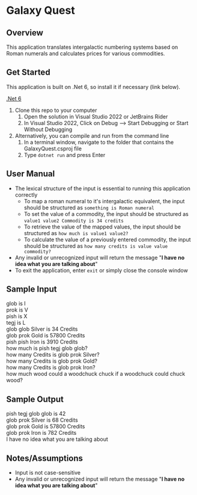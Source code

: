# Galaxy Quest

## Overview

This application translates intergalactic numbering systems based on Roman numerals and calculates prices for various commodities.

## Get Started
This application is built on .Net 6, so install it if necessary (link below).

[.Net 6](https://dotnet.microsoft.com/en-us/download/dotnet/6.0)

1. Clone this repo to your computer
   1. Open the solution in Visual Studio 2022 or JetBrains Rider
   2. In Visual Studio 2022, Click on Debug --> Start Debugging or Start Without Debugging
2. Alternatively, you can compile and run from the command line
   1. In a terminal window, navigate to the folder that contains the GalaxyQuest.csproj file
   2. Type `dotnet run` and press Enter

## User Manual
- The lexical structure of the input is essential to running this application correctly
  - To map a roman numeral to it's intergalactic equivalent, the input should be structured as `something is Roman numeral`
  - To set the value of a commodity, the input should be structured as `value1 value2 Commodity is 34 credits`
  - To retrieve the value of the mapped values, the input should be structured as `how much is value1 value2?`
  - To calculate the value of a previously entered commodity, the input should be structured as `how many credits is value value commodity?`
- Any invalid or unrecognized input will return the message "**I have no idea what you are talking about**"
- To exit the application, enter `exit` or simply close the console window

## Sample Input
glob is I  
prok is V  
pish is X  
tegj is L  
glob glob Silver is 34 Credits  
glob prok Gold is 57800 Credits  
pish pish Iron is 3910 Credits  
how much is pish tegj glob glob?  
how many Credits is glob prok Silver?  
how many Credits is glob prok Gold?  
how many Credits is glob prok Iron?  
how much wood could a woodchuck chuck if a woodchuck could chuck wood?

## Sample Output
pish tegj glob glob is 42  
glob prok Silver is 68 Credits  
glob prok Gold is 57800 Credits  
glob prok Iron is 782 Credits  
I have no idea what you are talking about  

## Notes/Assumptions
- Input is not case-sensitive
- Any invalid or unrecognized input will return the message "**I have no idea what you are talking about**"